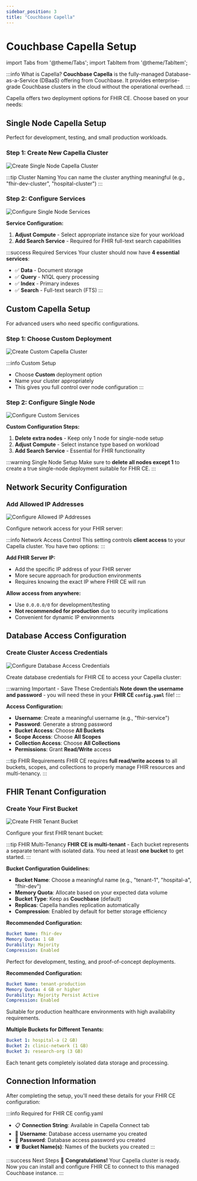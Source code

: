 ```yaml
---
sidebar_position: 3
title: "Couchbase Capella"
---
```


# Couchbase Capella Setup

import Tabs from '@theme/Tabs';
import TabItem from '@theme/TabItem';

:::info What is Capella?
**Couchbase Capella** is the fully-managed Database-as-a-Service (DBaaS) offering from Couchbase. It provides enterprise-grade Couchbase clusters in the cloud without the operational overhead.
:::

Capella offers two deployment options for FHIR CE. Choose based on your needs:

<Tabs>
<TabItem value="single" label="🚀 Single Node (Recommended)" default>

## Single Node Capella Setup

Perfect for development, testing, and small production workloads.

### Step 1: Create New Capella Cluster

<img src="/img/install/cb-capella-single-1.png" alt="Create Single Node Capella Cluster" />

:::tip Cluster Naming
You can name the cluster anything meaningful (e.g., "fhir-dev-cluster", "hospital-cluster")
:::

### Step 2: Configure Services

<img src="/img/install/cb-capella-single-2.png" alt="Configure Single Node Services" />

**Service Configuration:**

1. **Adjust Compute** - Select appropriate instance size for your workload
2. **Add Search Service** - Required for FHIR full-text search capabilities

:::success Required Services
Your cluster should now have **4 essential services**:

- ✅ **Data** - Document storage
- ✅ **Query** - N1QL query processing
- ✅ **Index** - Primary indexes
- ✅ **Search** - Full-text search (FTS)
  :::

</TabItem>
<TabItem value="custom" label="⚙️ Custom Configuration">

## Custom Capella Setup

For advanced users who need specific configurations.

### Step 1: Choose Custom Deployment

<img src="/img/install/cb-capella-custom-1.png" alt="Create Custom Capella Cluster" />

:::info Custom Setup

- Choose **Custom** deployment option
- Name your cluster appropriately
- This gives you full control over node configuration
  :::

### Step 2: Configure Single Node

<img src="/img/install/cb-capella-custom-2.png" alt="Configure Custom Services" />

**Custom Configuration Steps:**

1. **Delete extra nodes** - Keep only 1 node for single-node setup
2. **Adjust Compute** - Select instance type based on workload
3. **Add Search Service** - Essential for FHIR functionality

:::warning Single Node Setup
Make sure to **delete all nodes except 1** to create a true single-node deployment suitable for FHIR CE.
:::

</TabItem>
</Tabs>

## Network Security Configuration

### Add Allowed IP Addresses

<img src="/img/install/cb-capella-ip.png" alt="Configure Allowed IP Addresses" />

Configure network access for your FHIR server:

:::info Network Access Control
This setting controls **client access** to your Capella cluster. You have two options:
:::

<Tabs>
<TabItem value="specific" label="🔒 Specific IP (Recommended)" default>

**Add FHIR Server IP:**

- Add the specific IP address of your FHIR server
- More secure approach for production environments
- Requires knowing the exact IP where FHIR CE will run

</TabItem>
<TabItem value="anywhere" label="🌐 Allow From Anywhere">

**Allow access from anywhere:**

- Use `0.0.0.0/0` for development/testing
- **Not recommended for production** due to security implications
- Convenient for dynamic IP environments

</TabItem>
</Tabs>

## Database Access Configuration

### Create Cluster Access Credentials

<img src="/img/install/cb-capella-access.png" alt="Configure Database Access Credentials" />

Create database credentials for FHIR CE to access your Capella cluster:

:::warning Important - Save These Credentials
**Note down the username and password** - you will need these in your **FHIR CE `config.yaml`** file!
:::

**Access Configuration:**

- **Username**: Create a meaningful username (e.g., "fhir-service")
- **Password**: Generate a strong password
- **Bucket Access**: Choose **All Buckets**
- **Scope Access**: Choose **All Scopes**
- **Collection Access**: Choose **All Collections**
- **Permissions**: Grant **Read/Write** access

:::tip FHIR Requirements
FHIR CE requires **full read/write access** to all buckets, scopes, and collections to properly manage FHIR resources and multi-tenancy.
:::

## FHIR Tenant Configuration

### Create Your First Bucket

<img src="/img/install/cb-capella-bucket.png" alt="Create FHIR Tenant Bucket" />

Configure your first FHIR tenant bucket:

:::tip FHIR Multi-Tenancy
**FHIR CE is multi-tenant** - Each bucket represents a separate tenant with isolated data. You need at least **one bucket** to get started.
:::

**Bucket Configuration Guidelines:**

- **Bucket Name**: Choose a meaningful name (e.g., "tenant-1", "hospital-a", "fhir-dev")
- **Memory Quota**: Allocate based on your expected data volume
- **Bucket Type**: Keep as **Couchbase** (default)
- **Replicas**: Capella handles replication automatically
- **Compression**: Enabled by default for better storage efficiency

<Tabs>
<TabItem value="development" label="🧪 Development Setup" default>

**Recommended Configuration:**

```yaml
Bucket Name: fhir-dev
Memory Quota: 1 GB
Durability: Majority
Compression: Enabled
```

Perfect for development, testing, and proof-of-concept deployments.

</TabItem>
<TabItem value="production" label="🏥 Production Setup">

**Recommended Configuration:**

```yaml
Bucket Name: tenant-production
Memory Quota: 4 GB or higher
Durability: Majority Persist Active
Compression: Enabled
```

Suitable for production healthcare environments with high availability requirements.

</TabItem>
<TabItem value="multi-tenant" label="🏢 Multi-Tenant Setup">

**Multiple Buckets for Different Tenants:**

```yaml
Bucket 1: hospital-a (2 GB)
Bucket 2: clinic-network (1 GB)
Bucket 3: research-org (3 GB)
```

Each tenant gets completely isolated data storage and processing.

</TabItem>
</Tabs>

## Connection Information

After completing the setup, you'll need these details for your FHIR CE configuration:

:::info Required for FHIR CE config.yaml

- 📋 **Connection String**: Available in Capella Connect tab
- 👤 **Username**: Database access username you created
- 🔑 **Password**: Database access password you created
- 🪣 **Bucket Name(s)**: Names of the buckets you created
  :::

:::success Next Steps
🎉 **Congratulations!** Your Capella cluster is ready. Now you can install and configure FHIR CE to connect to this managed Couchbase instance.
:::
